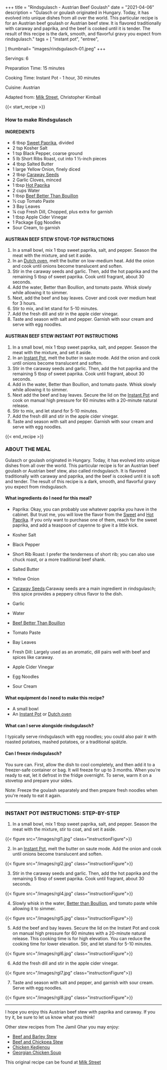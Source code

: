 
+++
title = "Rindsgulasch - Austrian Beef Goulash"
date = "2021-04-06"
description = "Gulasch or goulash originated in Hungary. Today, it has evolved into unique dishes from all over the world. This particular recipe is for an Austrian beef goulash or Austrian beef stew. It is flavored traditionally with caraway and paprika, and the beef is cooked until it is tender. The result of this recipe is the dark, smooth, and flavorful gravy you expect from rindsgulasch."
tags = [
    "instant pot",
    "entree",
   
]
thumbnail= "images/rindsgulasch-01.jpeg"
+++

Servings: 6<!--more-->

Preparation Time: 15 minutes

Cooking Time: Instant Pot - 1 hour, 30 minutes 

Cuisine: Austrian

Adapted from: [Milk Street](https://www.177milkstreet.com/recipes/austrian-beef-stew-with-paprika-and-caraway-goulash), Christopher Kimball

{{< start_recipe >}}

### How to make Rindsgulasch 

#### INGREDIENTS 

* 6 tbsp [Sweet Paprika](https://amzn.to/3jJjOGx), divided
* 2 tsp Kosher Salt 
* 1 tsp Black Pepper, coarse ground
* 5 lb Short Ribs Roast, cut into 1 ½-inch pieces 
* 4 tbsp Salted Butter
* 1 large Yellow Onion, finely diced 
* 2 tbsp [Caraway Seeds](https://amzn.to/3b6l7Ls) 
* 2 Garlic Cloves, minced
* 1 tbsp [Hot Paprika](https://amzn.to/2ZeqanW) 
* 2 cups Water
* 1 tbsp [Beef Better Than Bouillon](https://amzn.to/3qUFukL)
* ½ cup Tomato Paste 
* 3 Bay Leaves
* ¼ cup Fresh Dill, Chopped, plus extra for garnish 
* 1 tbsp Apple Cider Vinegar
* 1 Package Egg Noodles
* Sour Cream, to garnish 

#### AUSTRIAN BEEF STEW STOVE-TOP INSTRUCTIONS 

1. In a small bowl, mix 1 tbsp sweet paprika, salt, and pepper. Season the meat with the mixture, and set it aside. 
2. In an [Dutch oven](https://amzn.to/3wIA1Bu), melt the butter on low-medium heat. Add the onion and cook until onions become translucent and soften. 
3. Stir in the caraway seeds and garlic. Then, add the hot paprika and the remaining 5 tbsp of sweet paprika. Cook until fragrant, about 30 seconds. 
4. Add the water, Better than Boullion, and tomato paste. Whisk slowly while allowing it to simmer. 
5. Next, add the beef and bay leaves. Cover and cook over medium heat for 3 hours. 
6. Stir to mix, and let stand for 5-10 minutes. 
7. Add the fresh dill and stir in the apple cider vinegar. 
8. Taste and season with salt and pepper. Garnish with sour cream and serve with egg noodles.

#### AUSTRIAN BEEF STEW INSTANT POT INSTRUCTIONS 

1. In a small bowl, mix 1 tbsp sweet paprika, salt, and pepper. Season the meat with the mixture, and set it aside. 
2. In an [Instant Pot](https://amzn.to/3qfNYCZ), melt the butter in saute mode. Add the onion and cook until onions become translucent and soften. 
3. Stir in the caraway seeds and garlic. Then, add the hot paprika and the remaining 5 tbsp of sweet paprika. Cook until fragrant, about 30 seconds. 
4. Add in the water, Better than Boullion, and tomato paste. Whisk slowly while allowing it to simmer. 
5. Next add the beef and bay leaves. Secure the lid on the [Instant Pot](https://amzn.to/3qfNYCZ) and cook on manual high pressure for 60 minutes with a 20-minute natural release.
6. Stir to mix, and let stand for 5-10 minutes. 
7. Add the fresh dill and stir in the apple cider vinegar. 
8. Taste and season with salt and pepper. Garnish with sour cream and serve with egg noodles.

{{< end_recipe >}}

### ABOUT THE MEAL

Gulasch or goulash originated in Hungary. Today, it has evolved into unique dishes from all over the world. This particular recipe is for an Austrian beef goulash or Austrian beef stew, also called rindsgulasch. It is flavored traditionally with caraway and paprika, and the beef is cooked until it is soft and tender. The result of this recipe is a dark, smooth, and flavorful gravy you expect from rindsgulasch.

#### What ingredients do I need for this meal?

* Paprika: Okay, you can probably use whatever paprika you have in the cabinet. But trust me, you will love the flavor from the [Sweet](https://amzn.to/3jJjOGx) and [Hot Paprika](https://amzn.to/2ZeqanW). If you only want to purchase one of them, reach for the sweet paprika, and add a teaspoon of cayenne to give it a little kick. 

* Kosher Salt 

* Black Pepper

* Short Rib Roast: I prefer the tenderness of short rib; you can also use chuck roast, or a more traditional beef shank. 

* Salted Butter

* Yellow Onion

* [Caraway Seeds](https://amzn.to/3b6l7Ls):Caraway seeds are a main ingredient in rindsgulasch; this spice provides a peppery citrus flavor to the dish. 
 
* Garlic 

* Water

* [Beef Better Than Bouillon](https://amzn.to/3qUFukL)

* Tomato Paste 

* Bay Leaves

* Fresh Dill: Largely used as an aromatic, dill pairs well with beef and spices like caraway.

* Apple Cider Vinegar

* Egg Noodles

* Sour Cream 

#### What equipment do I need to make this recipe?

* A small bowl
* An [Instant Pot](https://amzn.to/3qfNYCZ) or [Dutch oven](https://amzn.to/3wIA1Bu)

#### What can I serve alongside rindsgulasch? 

I typically serve rindsgulasch with egg noodles; you could also pair it with roasted potatoes, mashed potatoes, or a traditional spätzle. 

#### Can I freeze rindsgulasch?

You sure can. First, allow the dish to cool completely, and then add it to a freezer-safe container or bag. It will freeze for up to 3 months. When you’re ready to eat, let it defrost in the fridge overnight. To serve, warm it on a stovetop and prepare your sides. 

Note: Freeze the goulash separately and then prepare fresh noodles when you're ready to eat it again. 

---- 

### INSTANT POT INSTRUCTIONS: STEP-BY-STEP 

1. In a small bowl, mix 1 tbsp sweet paprika, salt, and pepper. Season the meat with the mixture, stir to coat, and set it aside. 

{{< figure src="/images/rgl1.jpg" class="instructionFigure">}}

2. In an [Instant Pot](https://amzn.to/3qfNYCZ), melt the butter on saute mode. Add the onion and cook until onions become translucent and soften. 

{{< figure src="/images/rgl2.jpg" class="instructionFigure">}}

3. Stir in the caraway seeds and garlic. Then, add the hot paprika and the remaining 5 tbsp of sweet paprika. Cook until fragrant, about 30 seconds. 

{{< figure src="/images/rgl4.jpg" class="instructionFigure">}}

4. Slowly whisk in the water, [Better than Boullion](https://amzn.to/3qUFukL), and tomato paste while allowing it to simmer. 

{{< figure src="/images/rgl5.jpg" class="instructionFigure">}}

5. Add the beef and bay leaves. Secure the lid on the Instant Pot and cook on manual high pressure for 60 minutes with a 20-minute natural release. This cooking time is for high elevation. You can reduce the cooking time for lower elevation. Stir, and let stand for 5-10 minutes. 

{{< figure src="/images/rgl6.jpg" class="instructionFigure">}}

6. Add the fresh dill and stir in the apple cider vinegar. 

{{< figure src="/images/rgl7.jpg" class="instructionFigure">}}

7. Taste and season with salt and pepper, and garnish with sour cream. Serve with egg noodles. 

{{< figure src="/images/rgl8.jpg" class="instructionFigure">}}

---- 

I hope you enjoy this Austrian beef stew with paprika and caraway. If you try it, be sure to let us know what you think!

Other stew recipes from The Jamil Ghar you may enjoy:
* [Beef and Barley Stew](https://www.jamilghar.com/recipe/beef_and_barley_stew/)
* [Beef and Chickpea Stew](https://www.jamilghar.com/recipe/beef_chickpea_stew/)
* [Chicken Kedjenou](https://www.jamilghar.com/recipe/kedjenou/)
* [Georgian Chicken Soup](https://www.jamilghar.com/recipe/georgian_soup/)

This original recipe can be found at [Milk Street](https://www.177milkstreet.com/recipes/austrian-beef-stew-with-paprika-and-caraway-goulash)
